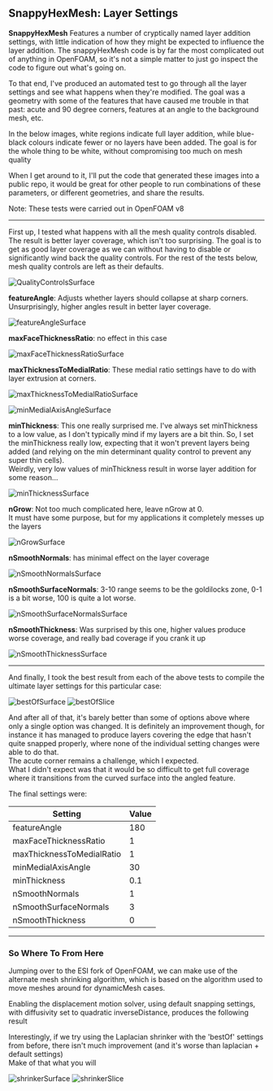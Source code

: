 ## SnappyHexMesh: Layer Settings

**SnappyHexMesh** Features a number of cryptically named layer addition settings, with little indication of how they might be expected to influence the layer addition.
The snappyHexMesh code is by far the most complicated out of anything in OpenFOAM, so it's not a simple matter to just go inspect the code to figure out what's going on.

To that end, I've produced an automated test to go through all the layer settings and see what happens when they're modified.
The goal was a geometry with some of the features that have caused me trouble in that past: acute and 90 degree corners, features at an angle to the background mesh, etc.

In the below images, white regions indicate full layer addition, while blue-black colours indicate fewer or no layers have been added.
The goal is for the whole thing to be white, without compromising too much on mesh quality

When I get around to it, I'll put the code that generated these images into a public repo, it would be great for other people to run combinations of these parameters, or different geometries, and share the results.

Note: These tests were carried out in OpenFOAM v8

---
First up, I tested what happens with all the mesh quality controls disabled.  
The result is better layer coverage, which isn't too surprising. The goal is to get as good layer coverage as we can without having to disable or significantly wind back the quality controls.
For the rest of the tests below, mesh quality controls are left as their defaults. 

![QualityControlsSurface](/images/snappy/MeshQualityControls_surface.png)

**featureAngle**: Adjusts whether layers should collapse at sharp corners. 
Unsurprisingly, higher angles result in better layer coverage. 

![featureAngleSurface](/images/snappy/featureAngle_surface.png)

**maxFaceThicknessRatio**: no effect in this case

![maxFaceThicknessRatioSurface](/images/snappy/maxFaceThicknessRatio_surface.png)

**maxThicknessToMedialRatio**: These medial ratio settings have to do with layer extrusion at corners. 

![maxThicknessToMedialRatioSurface](/images/snappy/maxThicknessToMedialRatio_surface.png)

![minMedialAxisAngleSurface](/images/snappy/minMedialAxisAngle_surface.png)

**minThickness**: This one really surprised me.
I've always set minThickness to a low value, as I don't typically mind if my layers are a bit thin.
So, I set the minThickness really low, expecting that it won't prevent layers being added (and relying on the min determinant quality control to prevent any super thin cells).  
Weirdly, very low values of minThickness result in worse layer addition for some reason...  

![minThicknessSurface](/images/snappy/minThickness_surface.png)

**nGrow**: Not too much complicated here, leave nGrow at 0.  
It must have some purpose, but for my applications it completely messes up the layers

![nGrowSurface](/images/snappy/nGrow_surface.png)

**nSmoothNormals**: has minimal effect on the layer coverage

![nSmoothNormalsSurface](/images/snappy/nSmoothNormals_surface.png)

**nSmoothSurfaceNormals**: 3-10 range seems to be the goldilocks zone, 0-1 is a bit worse, 100 is quite a lot worse.  

![nSmoothSurfaceNormalsSurface](/images/snappy/nSmoothSurfaceNormals_surface.png)

**nSmoothThickness**: Was surprised by this one, higher values produce worse coverage, and really bad coverage if you crank it up  

![nSmoothThicknessSurface](/images/snappy/nSmoothThickness_surface.png)

---

And finally, I took the best result from each of the above tests to compile the ultimate layer settings for this particular case:

![bestOfSurface](/images/snappy/bestOf_surface.png)
![bestOfSlice](/images/snappy/bestOf_slice.png)

And after all of that, it's barely better than some of options above where only a single option was changed.
It is definitely an improvement though, for instance it has managed to produce layers covering the edge that hasn't quite snapped properly, where none of the individual setting changes were able to do that.  
The acute corner remains a challenge, which I expected.  
What I didn't expect was that it would be so difficult to get full coverage where it transitions from the curved surface into the angled feature.  

The final settings were:  

| Setting                   | Value |
|---------------------------|-------|
| featureAngle              | 180   |
| maxFaceThicknessRatio     | 1     |
| maxThicknessToMedialRatio | 1     |
| minMedialAxisAngle        | 30    |
| minThickness              | 0.1   |
| nSmoothNormals            | 1     |
| nSmoothSurfaceNormals     | 3     |
| nSmoothThickness          | 0     |

---

### So Where To From Here

Jumping over to the ESI fork of OpenFOAM, we can make use of the alternate mesh shrinking algorithm, which is based on the algorithm used to move meshes around for dynamicMesh cases.

Enabling the displacement motion solver, using default snapping settings, with diffusivity set to quadratic inverseDistance, produces the following result  

Interestingly, if we try using the Laplacian shrinker with the 'bestOf' settings from before, there isn't much improvement (and it's worse than laplacian + default settings)  
Make of that what you will

![shrinkerSurface](/images/snappy/shrinker_surface.png)
![shrinkerSlice](/images/snappy/shrinker_slice.png)


